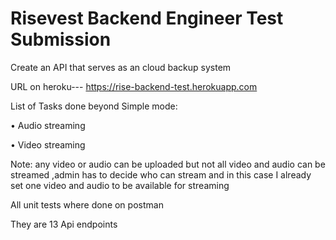 # Risevest Backend Engineer Test Submission

Create an API that serves as an cloud backup system

URL on heroku--- https://rise-backend-test.herokuapp.com

List of Tasks done beyond Simple mode:

 • Audio streaming
 
 • Video streaming

Note: any video or audio can be uploaded but not all video and audio can be streamed ,admin has to decide who can stream and in this case I already set one video and audio to be available for streaming 


All unit tests where done on postman


They are 13 Api endpoints 
